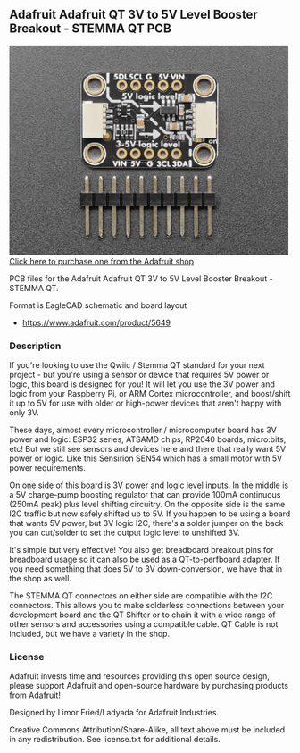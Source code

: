 ## Adafruit Adafruit QT 3V to 5V Level Booster Breakout - STEMMA QT PCB

<a href="http://www.adafruit.com/products/5649"><img src="assets/5649.jpg?raw=true" width="500px"><br/>
Click here to purchase one from the Adafruit shop</a>

PCB files for the Adafruit Adafruit QT 3V to 5V Level Booster Breakout - STEMMA QT. 

Format is EagleCAD schematic and board layout
* https://www.adafruit.com/product/5649

### Description

If you're looking to use the Qwiic / Stemma QT standard for your next project - but you're using a sensor or device that requires 5V power or logic, this board is designed for you! It will let you use the 3V power and logic from your Raspberry Pi, or ARM Cortex microcontroller, and boost/shift it up to 5V for use with older or high-power devices that aren't happy with only 3V.

These days, almost every microcontroller / microcomputer board has 3V power and logic: ESP32 series, ATSAMD chips, RP2040 boards, micro:bits, etc! But we still see sensors and devices here and there that really want 5V power or logic. Like this Sensirion SEN54 which has a small motor with 5V power requirements.

On one side of this board is 3V power and logic level inputs. In the middle is a 5V charge-pump boosting regulator that can provide 100mA continuous (250mA peak) plus level shifting circuitry. On the opposite side is the same I2C traffic but now safely shifted up to 5V. If you happen to be using a board that wants 5V power, but 3V logic I2C, there's a solder jumper on the back you can cut/solder to set the output logic level to unshifted 3V.

It's simple but very effective! You also get breadboard breakout pins for breadboard usage so it can also be used as a QT-to-perfboard adapter. If you need something that does 5V to 3V down-conversion, we have that in the shop as well.

The STEMMA QT connectors on either side are compatible with the  I2C connectors. This allows you to make solderless connections between your development board and the QT Shifter or to chain it with a wide range of other sensors and accessories using a compatible cable. QT Cable is not included, but we have a variety in the shop. 

### License

Adafruit invests time and resources providing this open source design, please support Adafruit and open-source hardware by purchasing products from [Adafruit](https://www.adafruit.com)!

Designed by Limor Fried/Ladyada for Adafruit Industries.

Creative Commons Attribution/Share-Alike, all text above must be included in any redistribution. 
See license.txt for additional details.
